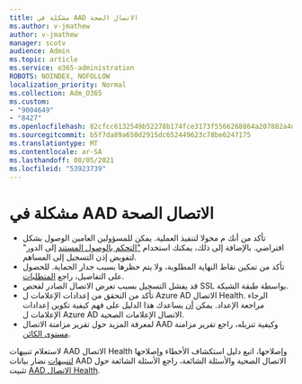 ```yaml
---
title: مشكلة في AAD الاتصال الصحة
ms.author: v-jmathew
author: v-jmathew
manager: scotv
audience: Admin
ms.topic: article
ms.service: o365-administration
ROBOTS: NOINDEX, NOFOLLOW
localization_priority: Normal
ms.collection: Adm_O365
ms.custom:
- "9004649"
- "8427"
ms.openlocfilehash: 82cfcc6132549b52278b174fce3173f5566268864a207882a4dd639cb8024ee3
ms.sourcegitcommit: b5f7da89a650d2915dc652449623c78be6247175
ms.translationtype: MT
ms.contentlocale: ar-SA
ms.lasthandoff: 08/05/2021
ms.locfileid: "53923739"
---
```

# <a name="problem-with-aad-connect-health"></a>مشكلة في AAD الاتصال الصحة

- تأكد من أنك م مخولا لتنفيذ العملية. يمكن للمسؤولين العامين الوصول بشكل افتراضي. بالإضافة إلى ذلك، يمكنك استخدام ["التحكم بالوصول المستند](https://docs.microsoft.com/azure/active-directory/connect-health/active-directory-aadconnect-health-operations) إلى الدور" لتفويض إذن التسجيل إلى المساهم.
- تأكد من تمكين نقاط النهاية المطلوبة، ولا يتم حظرها بسبب جدار الحماية. للحصول على التفاصيل، راجع [المتطلبات](https://docs.microsoft.com/azure/active-directory/hybrid/how-to-connect-health-agent-install).
- قد يفشل التسجيل بسبب تعرض الاتصال الصادر لفحص SSL بواسطة طبقة الشبكة.
- تأكد من التحقق من إعدادات الإعلامات ل Azure AD الاتصال Health. الرجاء مراجعة الإعداد. يمكن [أن](https://docs.microsoft.com/azure/active-directory/hybrid/how-to-connect-health-operations) يساعدك هذا الدليل على فهم كيفية تكوين إعدادات الإعلامات ل Azure AD الاتصال الإعلامات الصحية.
- لمعرفة المزيد حول تقرير مزامنة الاتصال AAD وكيفية تنزيله، راجع تقرير مزامنة [مستوى الكائن](https://docs.microsoft.com/azure/active-directory/hybrid/how-to-connect-health-sync).

لاستعلام تنبيهات AAD الاتصال Health وإصلاحها، اتبع دليل استكشاف الأخطاء وإصلاحها [لتنبيهات](https://docs.microsoft.com/azure/active-directory/hybrid/how-to-connect-health-data-freshness) نضار بيانات AAD الاتصال الصحية والأسئلة الشائعة، راجع الأسئلة الشائعة حول تثبيت [AAD الاتصال Health](https://docs.microsoft.com/azure/active-directory/hybrid/reference-connect-health-faq).
